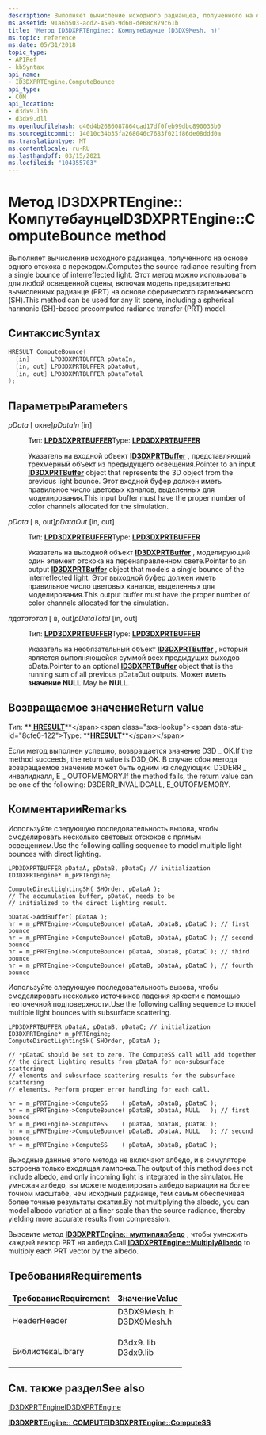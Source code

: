 ```yaml
---
description: Выполняет вычисление исходного радианцеа, полученного на основе одного отскока с переходом. Этот метод можно использовать для любой освещенной сцены, включая модель предварительно вычисленных радианце (PRT) на основе сферического гармонического (SH).
ms.assetid: 91a6b503-acd2-459b-9d60-de68c879c61b
title: 'Метод ID3DXPRTEngine:: Компутебаунце (D3DX9Mesh. h)'
ms.topic: reference
ms.date: 05/31/2018
topic_type:
- APIRef
- kbSyntax
api_name:
- ID3DXPRTEngine.ComputeBounce
api_type:
- COM
api_location:
- d3dx9.lib
- d3dx9.dll
ms.openlocfilehash: d40d4b2686087864cad17df0feb99dbc890033b0
ms.sourcegitcommit: 14010c34b35fa268046c7683f021f86de08ddd0a
ms.translationtype: MT
ms.contentlocale: ru-RU
ms.lasthandoff: 03/15/2021
ms.locfileid: "104355703"
---
```

# <a name="id3dxprtenginecomputebounce-method"></a><span data-ttu-id="8cfe6-104">Метод ID3DXPRTEngine:: Компутебаунце</span><span class="sxs-lookup"><span data-stu-id="8cfe6-104">ID3DXPRTEngine::ComputeBounce method</span></span>

<span data-ttu-id="8cfe6-105">Выполняет вычисление исходного радианцеа, полученного на основе одного отскока с переходом.</span><span class="sxs-lookup"><span data-stu-id="8cfe6-105">Computes the source radiance resulting from a single bounce of interreflected light.</span></span> <span data-ttu-id="8cfe6-106">Этот метод можно использовать для любой освещенной сцены, включая модель предварительно вычисленных радианце (PRT) на основе сферического гармонического (SH).</span><span class="sxs-lookup"><span data-stu-id="8cfe6-106">This method can be used for any lit scene, including a spherical harmonic (SH)-based precomputed radiance transfer (PRT) model.</span></span>

## <a name="syntax"></a><span data-ttu-id="8cfe6-107">Синтаксис</span><span class="sxs-lookup"><span data-stu-id="8cfe6-107">Syntax</span></span>


```C++
HRESULT ComputeBounce(
  [in]      LPD3DXPRTBUFFER pDataIn,
  [in, out] LPD3DXPRTBUFFER pDataOut,
  [in, out] LPD3DXPRTBUFFER pDataTotal
);
```



## <a name="parameters"></a><span data-ttu-id="8cfe6-108">Параметры</span><span class="sxs-lookup"><span data-stu-id="8cfe6-108">Parameters</span></span>

<dl> <dt>

<span data-ttu-id="8cfe6-109">*pData* \[ окне\]</span><span class="sxs-lookup"><span data-stu-id="8cfe6-109">*pDataIn* \[in\]</span></span>
</dt> <dd>

<span data-ttu-id="8cfe6-110">Тип: **[ **LPD3DXPRTBUFFER**](id3dxprtbuffer.md)**</span><span class="sxs-lookup"><span data-stu-id="8cfe6-110">Type: **[**LPD3DXPRTBUFFER**](id3dxprtbuffer.md)**</span></span>

<span data-ttu-id="8cfe6-111">Указатель на входной объект [**ID3DXPRTBuffer**](id3dxprtbuffer.md) , представляющий трехмерный объект из предыдущего освещения.</span><span class="sxs-lookup"><span data-stu-id="8cfe6-111">Pointer to an input [**ID3DXPRTBuffer**](id3dxprtbuffer.md) object that represents the 3D object from the previous light bounce.</span></span> <span data-ttu-id="8cfe6-112">Этот входной буфер должен иметь правильное число цветовых каналов, выделенных для моделирования.</span><span class="sxs-lookup"><span data-stu-id="8cfe6-112">This input buffer must have the proper number of color channels allocated for the simulation.</span></span>

</dd> <dt>

<span data-ttu-id="8cfe6-113">*pData* \[ в, out\]</span><span class="sxs-lookup"><span data-stu-id="8cfe6-113">*pDataOut* \[in, out\]</span></span>
</dt> <dd>

<span data-ttu-id="8cfe6-114">Тип: **[ **LPD3DXPRTBUFFER**](id3dxprtbuffer.md)**</span><span class="sxs-lookup"><span data-stu-id="8cfe6-114">Type: **[**LPD3DXPRTBUFFER**](id3dxprtbuffer.md)**</span></span>

<span data-ttu-id="8cfe6-115">Указатель на выходной объект [**ID3DXPRTBuffer**](id3dxprtbuffer.md) , моделирующий один элемент отскока на перенаправленном свете.</span><span class="sxs-lookup"><span data-stu-id="8cfe6-115">Pointer to an output [**ID3DXPRTBuffer**](id3dxprtbuffer.md) object that models a single bounce of the interreflected light.</span></span> <span data-ttu-id="8cfe6-116">Этот выходной буфер должен иметь правильное число цветовых каналов, выделенных для моделирования.</span><span class="sxs-lookup"><span data-stu-id="8cfe6-116">This output buffer must have the proper number of color channels allocated for the simulation.</span></span>

</dd> <dt>

<span data-ttu-id="8cfe6-117">*пдататотал* \[ в, out\]</span><span class="sxs-lookup"><span data-stu-id="8cfe6-117">*pDataTotal* \[in, out\]</span></span>
</dt> <dd>

<span data-ttu-id="8cfe6-118">Тип: **[ **LPD3DXPRTBUFFER**](id3dxprtbuffer.md)**</span><span class="sxs-lookup"><span data-stu-id="8cfe6-118">Type: **[**LPD3DXPRTBUFFER**](id3dxprtbuffer.md)**</span></span>

<span data-ttu-id="8cfe6-119">Указатель на необязательный объект [**ID3DXPRTBuffer**](id3dxprtbuffer.md) , который является выполняющейся суммой всех предыдущих выходов pData.</span><span class="sxs-lookup"><span data-stu-id="8cfe6-119">Pointer to an optional [**ID3DXPRTBuffer**](id3dxprtbuffer.md) object that is the running sum of all previous pDataOut outputs.</span></span> <span data-ttu-id="8cfe6-120">Может иметь **значение NULL**.</span><span class="sxs-lookup"><span data-stu-id="8cfe6-120">May be **NULL**.</span></span>

</dd> </dl>

## <a name="return-value"></a><span data-ttu-id="8cfe6-121">Возвращаемое значение</span><span class="sxs-lookup"><span data-stu-id="8cfe6-121">Return value</span></span>

<span data-ttu-id="8cfe6-122">Тип: **[ **HRESULT**](https://msdn.microsoft.com/library/Bb401631(v=MSDN.10).aspx)**</span><span class="sxs-lookup"><span data-stu-id="8cfe6-122">Type: **[**HRESULT**](https://msdn.microsoft.com/library/Bb401631(v=MSDN.10).aspx)**</span></span>

<span data-ttu-id="8cfe6-123">Если метод выполнен успешно, возвращается значение D3D \_ ОК.</span><span class="sxs-lookup"><span data-stu-id="8cfe6-123">If the method succeeds, the return value is D3D\_OK.</span></span> <span data-ttu-id="8cfe6-124">В случае сбоя метода возвращаемое значение может быть одним из следующих: D3DERR \_ инвалидкалл, E \_ OUTOFMEMORY.</span><span class="sxs-lookup"><span data-stu-id="8cfe6-124">If the method fails, the return value can be one of the following: D3DERR\_INVALIDCALL, E\_OUTOFMEMORY.</span></span>

## <a name="remarks"></a><span data-ttu-id="8cfe6-125">Комментарии</span><span class="sxs-lookup"><span data-stu-id="8cfe6-125">Remarks</span></span>

<span data-ttu-id="8cfe6-126">Используйте следующую последовательность вызова, чтобы смоделировать несколько световых отскоков с прямым освещением.</span><span class="sxs-lookup"><span data-stu-id="8cfe6-126">Use the following calling sequence to model multiple light bounces with direct lighting.</span></span>


```
LPD3DXPRTBUFFER pDataA, pDataB, pDataC; // initialization
ID3DXPRTEngine* m_pPRTEngine;

ComputeDirectLightingSH( SHOrder, pDataA );
// The accumulation buffer, pDataC, needs to be 
// initialized to the direct lighting result.

pDataC->AddBuffer( pDataA );
hr = m_pPRTEngine->ComputeBounce( pDataA, pDataB, pDataC ); // first bounce
hr = m_pPRTEngine->ComputeBounce( pDataB, pDataA, pDataC ); // second bounce
hr = m_pPRTEngine->ComputeBounce( pDataA, pDataB, pDataC ); // third bounce
hr = m_pPRTEngine->ComputeBounce( pDataB, pDataA, pDataC ); // fourth bounce
```



<span data-ttu-id="8cfe6-127">Используйте следующую последовательность вызова, чтобы смоделировать несколько источников падения яркости с помощью геоточечной подповерхности.</span><span class="sxs-lookup"><span data-stu-id="8cfe6-127">Use the following calling sequence to model multiple light bounces with subsurface scattering.</span></span>


```
LPD3DXPRTBUFFER pDataA, pDataB, pDataC; // initialization
ID3DXPRTEngine* m_pPRTEngine;
ComputeDirectLightingSH( SHOrder, pDataA );

// *pDataC should be set to zero. The ComputeSS call will add together     
// the direct lighting results from pDataA for non-subsurface scattering 
// elements and subsurface scattering results for the subsurface scattering
// elements. Perform proper error handling for each call.
    
hr = m_pPRTEngine->ComputeSS    ( pDataA, pDataB, pDataC );
hr = m_pPRTEngine->ComputeBounce( pDataB, pDataA, NULL   ); // first bounce
hr = m_pPRTEngine->ComputeSS    ( pDataA, pDataB, pDataC );
hr = m_pPRTEngine->ComputeBounce( pDataB, pDataA, NULL   ); // second bounce
hr = m_pPRTEngine->ComputeSS    ( pDataA, pDataB, pDataC );
```



<span data-ttu-id="8cfe6-128">Выходные данные этого метода не включают албедо, и в симуляторе встроена только входящая лампочка.</span><span class="sxs-lookup"><span data-stu-id="8cfe6-128">The output of this method does not include albedo, and only incoming light is integrated in the simulator.</span></span> <span data-ttu-id="8cfe6-129">Не умножая албедо, вы можете моделировать албедо вариации на более точном масштабе, чем исходный радианце, тем самым обеспечивая более точные результаты сжатия.</span><span class="sxs-lookup"><span data-stu-id="8cfe6-129">By not multiplying the albedo, you can model albedo variation at a finer scale than the source radiance, thereby yielding more accurate results from compression.</span></span>

<span data-ttu-id="8cfe6-130">Вызовите метод [**ID3DXPRTEngine:: мултиплялбедо**](id3dxprtengine--multiplyalbedo.md) , чтобы умножить каждый вектор PRT на албедо.</span><span class="sxs-lookup"><span data-stu-id="8cfe6-130">Call [**ID3DXPRTEngine::MultiplyAlbedo**](id3dxprtengine--multiplyalbedo.md) to multiply each PRT vector by the albedo.</span></span>

## <a name="requirements"></a><span data-ttu-id="8cfe6-131">Требования</span><span class="sxs-lookup"><span data-stu-id="8cfe6-131">Requirements</span></span>



| <span data-ttu-id="8cfe6-132">Требование</span><span class="sxs-lookup"><span data-stu-id="8cfe6-132">Requirement</span></span> | <span data-ttu-id="8cfe6-133">Значение</span><span class="sxs-lookup"><span data-stu-id="8cfe6-133">Value</span></span> |
|--------------------|----------------------------------------------------------------------------------------|
| <span data-ttu-id="8cfe6-134">Header</span><span class="sxs-lookup"><span data-stu-id="8cfe6-134">Header</span></span><br/>  | <dl> <span data-ttu-id="8cfe6-135"><dt>D3DX9Mesh. h</dt></span><span class="sxs-lookup"><span data-stu-id="8cfe6-135"><dt>D3DX9Mesh.h</dt></span></span> </dl> |
| <span data-ttu-id="8cfe6-136">Библиотека</span><span class="sxs-lookup"><span data-stu-id="8cfe6-136">Library</span></span><br/> | <dl> <span data-ttu-id="8cfe6-137"><dt>D3dx9. lib</dt></span><span class="sxs-lookup"><span data-stu-id="8cfe6-137"><dt>D3dx9.lib</dt></span></span> </dl>   |



## <a name="see-also"></a><span data-ttu-id="8cfe6-138">См. также раздел</span><span class="sxs-lookup"><span data-stu-id="8cfe6-138">See also</span></span>

<dl> <dt>

[<span data-ttu-id="8cfe6-139">ID3DXPRTEngine</span><span class="sxs-lookup"><span data-stu-id="8cfe6-139">ID3DXPRTEngine</span></span>](id3dxprtengine.md)
</dt> <dt>

[<span data-ttu-id="8cfe6-140">**ID3DXPRTEngine:: COMPUTE**</span><span class="sxs-lookup"><span data-stu-id="8cfe6-140">**ID3DXPRTEngine::ComputeSS**</span></span>](id3dxprtengine--computess.md)
</dt> </dl>

 

 




